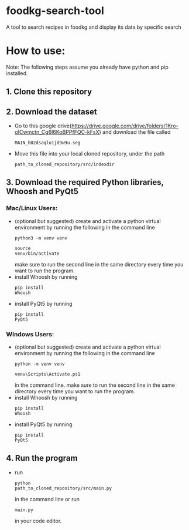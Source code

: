 # foodkg-search-tool
A tool to search recipes in foodkg and display its data by specific search

# How to use:
Note: The following steps assume you already have python and pip installed.

## 1. Clone this repository

## 2. Download the dataset
- Go to this google drive(https://drive.google.com/drive/folders/1Kro-oICwmctn_Cg6I6KoBPPfFQC-kFsX) and download the file called <pre><code>MAIN_h02dsaqlo1jd9w9u.seg</code></pre>
- Move this file into your local cloned repository, under the path <pre><code>path_to_cloned_repository/src/indexdir</code></pre>

## 3. Download the required Python libraries, Whoosh and PyQt5

### Mac/Linux Users:
- (optional but suggested) create and activate a python virtual environment by running the following in the command line <pre><code>python3 -m venv venv</code></pre> <pre><code>source venv/bin/activate</code></pre> make sure to run the second line in the same directory every time you want to run the program.
- install Whoosh by running <pre><code>pip install Whoosh</code></pre>
- install PyQt5 by running <pre><code>pip install PyQt5</code></pre>

### Windows Users:
- (optional but suggested) create and activate a python virtual environment by running the following in the command line<pre><code>python -m venv venv</code></pre> <pre><code>venv\Scripts\Activate.ps1</code></pre> in the command line. make sure to run the second line in the same directory every time you want to run the program. 
- install Whoosh by running <pre><code>pip install Whoosh</code></pre>
- install PyQt5 by running <pre><code>pip install PyQt5</code></pre>

## 4. Run the program
- run <pre><code>python path_to_cloned_repository/src/main.py</code></pre> in the command line or run <pre><code>main.py</code></pre> in your code editor.


